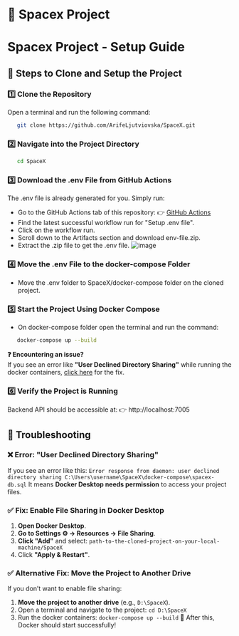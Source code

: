# 🚀 Spacex Project

#  Spacex Project - Setup Guide

## **📌 Steps to Clone and Setup the Project**
### **1️⃣ Clone the Repository**
Open a terminal and run the following command:
```sh
   git clone https://github.com/ArifeLjutviovska/SpaceX.git
   ```

### **2️⃣ Navigate into the Project Directory**
```sh
   cd SpaceX
   ```
### **3️⃣ Download the .env File from GitHub Actions**
The .env file is already generated for you. Simply run:
  - Go to the GitHub Actions tab of this repository:
     👉 [GitHub Actions](https://github.com/ArifeLjutviovska/SpaceX/actions/runs/13037430880)
  - Find the latest successful workflow run for "Setup .env file".
  - Click on the workflow run.
  - Scroll down to the Artifacts section and download env-file.zip.
  - Extract the .zip file to get the .env file.
   ![image](https://github.com/user-attachments/assets/7e6b4b4b-78aa-4159-8462-ccae2297e2b3)

### **4️⃣ Move the .env File to the docker-compose Folder**
  - Move the .env folder to SpaceX/docker-compose folder on the cloned project.

### **5️⃣ Start the Project Using Docker Compose**
- On docker-compose folder open the terminal and run the command:
```sh
   docker-compose up --build
   ```

**❓ Encountering an issue?**  
If you see an error like **"User Declined Directory Sharing"** while running the docker containers, [click here](#troubleshooting) for the fix.

### **6️⃣ Verify the Project is Running**
Backend API should be accessible at:
👉 http://localhost:7005

























## 🚨 Troubleshooting
### ❌ **Error: "User Declined Directory Sharing"**
If you see an error like this:
 ```Error response from daemon: user declined directory sharing C:\Users\username\SpaceX\docker-compose\spacex-db.sql```
It means **Docker Desktop needs permission** to access your project files.

### ✅ **Fix: Enable File Sharing in Docker Desktop**
1. **Open Docker Desktop**.
2. **Go to Settings ⚙ → Resources → File Sharing**.
3. **Click "Add"** and select: ```path-to-the-cloned-project-on-your-local-machine/SpaceX```
4. Click **"Apply & Restart"**.

### ✅ **Alternative Fix: Move the Project to Another Drive**
If you don’t want to enable file sharing:
1. **Move the project to another drive** (e.g., `D:\SpaceX`).
2. Open a terminal and navigate to the project:
```cd D:\SpaceX```
3. Run the docker containers:
   ```docker-compose up --build```
🚀 After this, Docker should start successfully!
